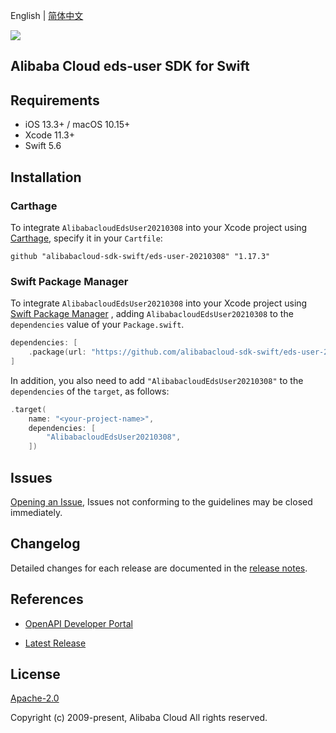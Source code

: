 English | [简体中文](README-CN.md)

![](https://aliyunsdk-pages.alicdn.com/icons/AlibabaCloud.svg)

## Alibaba Cloud eds-user SDK for Swift

## Requirements

- iOS 13.3+ / macOS 10.15+
- Xcode 11.3+
- Swift 5.6

## Installation

### Carthage

To integrate `AlibabacloudEdsUser20210308` into your Xcode project using [Carthage](https://github.com/Carthage/Carthage), specify it in your `Cartfile`:

```ogdl
github "alibabacloud-sdk-swift/eds-user-20210308" "1.17.3"
```

### Swift Package Manager

To integrate `AlibabacloudEdsUser20210308` into your Xcode project using [Swift Package Manager](https://swift.org/package-manager/) , adding `AlibabacloudEdsUser20210308` to the `dependencies` value of your `Package.swift`.

```swift
dependencies: [
    .package(url: "https://github.com/alibabacloud-sdk-swift/eds-user-20210308.git", from: "1.17.3")
]
```

In addition, you also need to add `"AlibabacloudEdsUser20210308"` to the `dependencies` of the `target`, as follows:

```swift
.target(
    name: "<your-project-name>",
    dependencies: [
        "AlibabacloudEdsUser20210308",
    ])
```

## Issues

[Opening an Issue](https://github.com/alibabacloud-sdk-swift/eds-user-20210308/issues/new), Issues not conforming to the guidelines may be closed immediately.

## Changelog

Detailed changes for each release are documented in the [release notes](./ChangeLog.txt).

## References

* [OpenAPI Developer Portal](https://next.api.alibabacloud.com/home)
- [Latest Release](https://github.com/alibabacloud-sdk-swift/eds-user-20210308)

## License

[Apache-2.0](http://www.apache.org/licenses/LICENSE-2.0)

Copyright (c) 2009-present, Alibaba Cloud All rights reserved.
